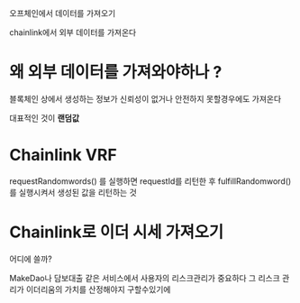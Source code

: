  오프체인에서 데이터를 가져오기 

chainlink에서 외부 데이터를 가져온다 

# 왜 외부 데이터를 가져와야하나 ?
블록체인 상에서 생성하는 정보가 신뢰성이 없거나 안전하지 못할경우에도 가져온다 

대표적인 것이 **랜덤값** 

# Chainlink VRF 

requestRandomwords() 를 실행하면 requestId를 리턴한 후 
fulfillRandomword()를 실행시켜서 생성된 값을 리턴하는 것 


# Chainlink로 이더 시세 가져오기 

어디에 쓸까? 

MakeDao나 담보대출 같은 서비스에서 사용자의 리스크관리가 중요하다 
그 리스크 관리가 이더리움의 가치를 산정해야지 구할수있기에 